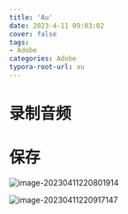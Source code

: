```yaml
---
title: 'Au'
date: 2023-4-11 09:03:02
cover: false
tags:
- Adobe
categories: Adobe
typora-root-url: au
---
```




# 录制音频





# 保存

![image-20230411220801914](image-20230411220801914.png)

![image-20230411220917147](image-20230411220917147.png)

